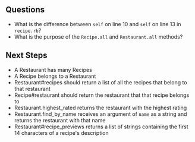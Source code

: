 
## Questions

- What is the difference between `self` on line 10 and `self` on line 13 in `recipe.rb`?
- What is the purpose of the `Recipe.all` and `Restaurant.all` methods?

## Next Steps
- A Restaurant has many Recipes
- A Recipe belongs to a Restaurant
- Restaurant#recipes should return a list of all the recipes that belong to that restaurant
- Recipe#restaurant should return the restaurant that that recipe belongs to
- Restaurant.highest_rated returns the restaurant with the highest rating
- Restaurant.find_by_name receives an argument of `name` as a string and returns the restaurant with that name
- Restaurant#recipe_previews returns a list of strings containing the first 14 characters of a recipe's description
